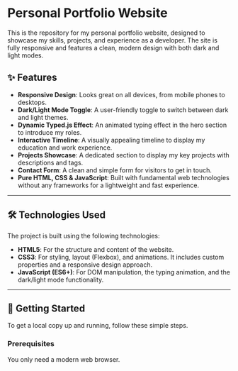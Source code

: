 # Personal Portfolio Website

This is the repository for my personal portfolio website, designed to showcase my skills, projects, and experience as a developer. The site is fully responsive and features a clean, modern design with both dark and light modes.

## ✨ Features

* **Responsive Design**: Looks great on all devices, from mobile phones to desktops.
* **Dark/Light Mode Toggle**: A user-friendly toggle to switch between dark and light themes.
* **Dynamic Typed.js Effect**: An animated typing effect in the hero section to introduce my roles.
* **Interactive Timeline**: A visually appealing timeline to display my education and work experience.
* **Projects Showcase**: A dedicated section to display my key projects with descriptions and tags.
* **Contact Form**: A clean and simple form for visitors to get in touch.
* **Pure HTML, CSS & JavaScript**: Built with fundamental web technologies without any frameworks for a lightweight and fast experience.

---

## 🛠️ Technologies Used

The project is built using the following technologies:

* **HTML5**: For the structure and content of the website.
* **CSS3**: For styling, layout (Flexbox), and animations. It includes custom properties and a responsive design approach.
* **JavaScript (ES6+)**: For DOM manipulation, the typing animation, and the dark/light mode functionality.

---

## 🚀 Getting Started

To get a local copy up and running, follow these simple steps.

### Prerequisites

You only need a modern web browser.

